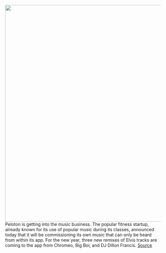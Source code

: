 <img src='https://cdn.vox-cdn.com/thumbor/lNJkDobvyOJT__0eeHWOHHa63D0=/0x0:2758x3510/1200x800/filters:focal(1147x839:1587x1279)/cdn.vox-cdn.com/uploads/chorus_image/image/68597984/517216004.0.jpg' width='700px' /><br/>
Peloton is getting into the music business. The popular fitness startup, already known for its use of popular music during its classes, announced today that it will be commissioning its own music that can only be heard from within its app. For the new year, three new remixes of Elvis tracks are coming to the app from Chromeo, Big Boi, and DJ Dillon Francis.
<a href='https://www.theverge.com/2020/12/30/22204523/peloton-elvis-remix-release-music-in-app-exclusive'> Source <a/>